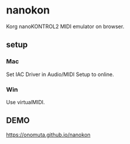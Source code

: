 # nanokon
Korg nanoKONTROL2 MIDI emulator on browser.


## setup
### Mac
Set IAC Driver in Audio/MIDI Setup to online.

### Win
Use virtualMIDI.

## DEMO
https://onomuta.github.io/nanokon
